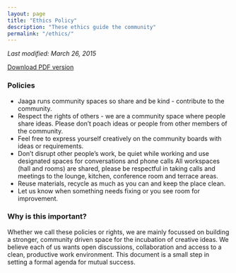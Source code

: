 ```yaml
---
layout: page
title: "Ethics Policy"
description: "These ethics guide the community"
permalink: "/ethics/"
---
```


_Last modified: March 26, 2015_

[Download PDF version](https://drive.google.com/file/d/0B6JZdk8HO78jVEUtUEdZeFhLN3M/view?usp=sharing)

### Policies

- Jaaga runs community spaces so share and be kind - contribute to the community.
- Respect the rights of others - we are a community space where people share ideas. Please don’t poach ideas or people from other members of the community.
- Feel free to express yourself creatively on the community boards with ideas or requirements.
- Don’t disrupt other people’s work, be quiet while working and use designated spaces for conversations and phone calls  All workspaces (hall and rooms) are shared, please be respectful in taking calls and meetings to the lounge, kitchen, conference room and terrace areas.
- Reuse materials, recycle as much as you can and keep the place clean.
- Let us know when something needs fixing or you see room for improvement.

### Why is this important?

Whether we call these policies or rights, we are mainly focussed on building a stronger, community driven space for the incubation of creative ideas. We believe each of us wants open discussions, collaboration and access to a clean, productive work environment. This document is a small step in setting a formal agenda for mutual success.
